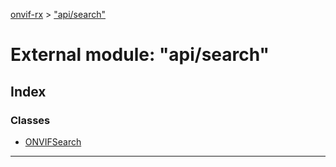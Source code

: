 [onvif-rx](../README.md) > ["api/search"](../modules/_api_search_.md)

# External module: "api/search"

## Index

### Classes

* [ONVIFSearch](../classes/_api_search_.onvifsearch.md)

---

